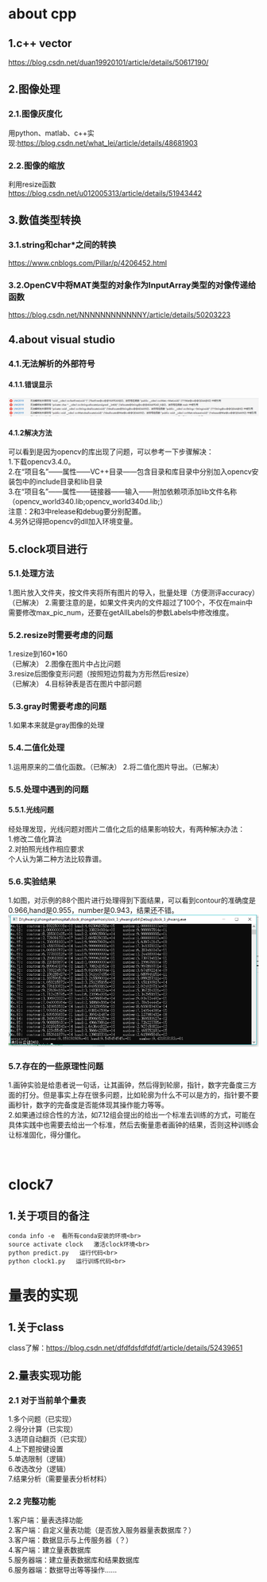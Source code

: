 # about cpp
## 1.c++ vector
https://blog.csdn.net/duan19920101/article/details/50617190/
## 2.图像处理
### 2.1.图像灰度化
用python、matlab、c++实现:https://blog.csdn.net/what_lei/article/details/48681903
### 2.2.图像的缩放
利用resize函数<br>
https://blog.csdn.net/u012005313/article/details/51943442

## 3.数值类型转换
### 3.1.string和char*之间的转换
https://www.cnblogs.com/Pillar/p/4206452.html
### 3.2.OpenCV中将MAT类型的对象作为InputArray类型的对像传递给函数
https://blog.csdn.net/NNNNNNNNNNNNY/article/details/50203223
## 4.about visual studio
### 4.1.无法解析的外部符号
#### 4.1.1.错误显示
![vs_error1](work_record_pic/vs_error1.png)
#### 4.1.2解决方法
可以看到是因为opencv的库出现了问题，可以参考一下步骤解决：<br>1.下载opencv3.4.0。<br>2.在“项目名”——属性——VC++目录——包含目录和库目录中分别加入opencv安装包中的include目录和lib目录<br>3.在“项目名”——属性——链接器——输入——附加依赖项添加lib文件名称（opencv_world340.lib;opencv_world340d.lib;）<br>注意：2和3中release和debug要分别配置。<br>4.另外记得把opencv的dll加入环境变量。
## 5.clock项目进行
### 5.1.处理方法
1.图片放入文件夹，按文件夹将所有图片的导入，批量处理（方便测评accuracy）（已解决）
2.需要注意的是，如果文件夹内的文件超过了100个，不仅在main中需要修改max_pic_num，还要在getAllLabels的参数Labels中修改维度。
### 5.2.resize时需要考虑的问题
1.resize到160*160<br>（已解决）
2.图像在图片中占比问题<br>
3.resize后图像变形问题（按照短边剪裁为方形然后resize）<br>（已解决）
4.目标钟表是否在图片中部问题
### 5.3.gray时需要考虑的问题
1.如果本来就是gray图像的处理
### 5.4.二值化处理
1.运用原来的二值化函数。（已解决）
2.将二值化图片导出。（已解决）
### 5.5.处理中遇到的问题
#### 5.5.1.光线问题
经处理发现，光线问题对图片二值化之后的结果影响较大，有两种解决办法：<br>
1.修改二值化算法<br>
2.对拍照光线作相应要求<br>
个人认为第二种方法比较靠谱。<br>
### 5.6.实验结果
1.如图，对示例的88个图片进行处理得到下面结果，可以看到contour的准确度是0.966,hand是0.955，number是0.943，结果还不错。<br>
![clock_result_ep](work_record_pic/clock_result_ep.png)
### 5.7.存在的一些原理性问题
1.画钟实验是给患者说一句话，让其画钟，然后得到轮廓，指针，数字完备度三方面的打分。但是事实上存在很多问题，比如轮廓为什么不可以是方的，指针要不要画秒针，数字的完备度是否能体现其操作能力等等。<br>
2.如果通过综合性的方法，如7.12组会提出的给出一个标准去训练的方式，可能在具体实践中也需要去给出一个标准，然后去衡量患者画钟的结果，否则这种训练会让标准固化，得分僵化。<br><br><br>
# clock7
## 1.关于项目的备注

```
conda info -e  看所有conda安装的环境<br>
source activate clock   激活clock环境<br>
python predict.py   运行代码<br>
python clock1.py   运行训练代码<br>
```

# 量表的实现
## 1.关于class
class了解：https://blog.csdn.net/dfdfdsfdfdfdf/article/details/52439651
## 2.量表实现功能
### 2.1 对于当前单个量表
1.多个问题（已实现）<br>
2.得分计算（已实现）<br>
3.选项自动翻页（已实现）<br>
4.上下题按键设置<br>
5.单选限制（逻辑）<br>
6.改选改分（逻辑）<br>
7.结果分析（需要量表分析材料）<br>
### 2.2 完整功能
1.客户端：量表选择功能 <br>
2.客户端：自定义量表功能（是否放入服务器量表数据库？）<br>
3.客户端：数据显示与上传服务器（？）<br>
4.客户端：建立量表数据库<br>
5.服务器端：建立量表数据库和结果数据库<br>
6.服务器端：数据导出等等操作……<br>

